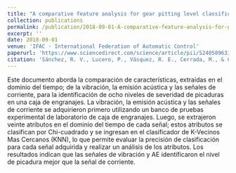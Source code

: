 ```yaml
---
title: "A comparative feature analysis for gear pitting level classification by using acoustic emission, vibration and current signals"
collection: publications
permalink: /publication/2018-09-01-A-comparative-feature-analysis-for-gear-pitting-level-classification-by-using-acoustic-emission-vibration-and-current-signals
excerpt: ''
date: 2018-09-01
venue: 'IFAC · International Federation of Automatic Control'
paperurl: 'https://www.sciencedirect.com/science/article/pii/S2405896318323127'
citation: 'Sánchez, R. V., Lucero, P., Vásquez, R. E., Cerrada, M., & Cabrera, D. (2018). A comparative feature analysis for gear pitting level classification by using acoustic emission, vibration and current signals. IFAC-PapersOnLine, 51(24), 346-352.'
---
```

Este documento aborda la comparación de características, extraídas en el dominio del tiempo; de la vibración, la emisión acústica y las señales de corriente, para la identificación de ocho niveles de severidad de picaduras en una caja de engranajes. La vibración, la emisión acústica y las señales de corriente se adquirieron primero utilizando un banco de pruebas experimental de laboratorio de caja de engranajes. Luego, se extrajeron veinte atributos en el dominio del tiempo de cada señal; estos atributos se clasifican por Chi-cuadrado y se ingresan en el clasificador de K-Vecinos Mas Cercanos (KNN), lo que permite evaluar la precisión de clasificación para cada señal adquirida y realizar un análisis de los atributos. Los resultados indican que las señales de vibración y AE identificaron el nivel de picadura mejor que la señal de corriente.